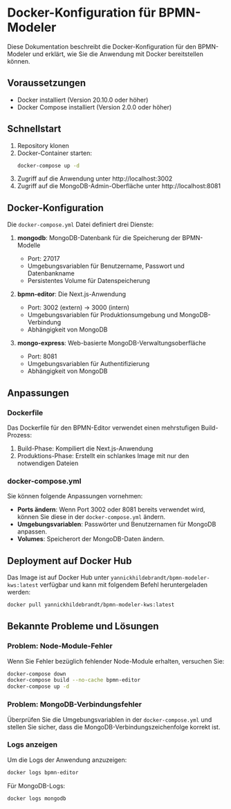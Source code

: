 # Docker-Konfiguration für BPMN-Modeler

Diese Dokumentation beschreibt die Docker-Konfiguration für den BPMN-Modeler und erklärt, wie Sie die Anwendung mit Docker bereitstellen können.

## Voraussetzungen

- Docker installiert (Version 20.10.0 oder höher)
- Docker Compose installiert (Version 2.0.0 oder höher)

## Schnellstart

1. Repository klonen
2. Docker-Container starten:
   ```bash
   docker-compose up -d
   ```
3. Zugriff auf die Anwendung unter http://localhost:3002
4. Zugriff auf die MongoDB-Admin-Oberfläche unter http://localhost:8081

## Docker-Konfiguration

Die `docker-compose.yml` Datei definiert drei Dienste:

1. **mongodb**: MongoDB-Datenbank für die Speicherung der BPMN-Modelle
   - Port: 27017
   - Umgebungsvariablen für Benutzername, Passwort und Datenbankname
   - Persistentes Volume für Datenspeicherung

2. **bpmn-editor**: Die Next.js-Anwendung
   - Port: 3002 (extern) -> 3000 (intern)
   - Umgebungsvariablen für Produktionsumgebung und MongoDB-Verbindung
   - Abhängigkeit von MongoDB

3. **mongo-express**: Web-basierte MongoDB-Verwaltungsoberfläche
   - Port: 8081
   - Umgebungsvariablen für Authentifizierung
   - Abhängigkeit von MongoDB

## Anpassungen

### Dockerfile

Das Dockerfile für den BPMN-Editor verwendet einen mehrstufigen Build-Prozess:
1. Build-Phase: Kompiliert die Next.js-Anwendung
2. Produktions-Phase: Erstellt ein schlankes Image mit nur den notwendigen Dateien

### docker-compose.yml

Sie können folgende Anpassungen vornehmen:

- **Ports ändern**: Wenn Port 3002 oder 8081 bereits verwendet wird, können Sie diese in der `docker-compose.yml` ändern.
- **Umgebungsvariablen**: Passwörter und Benutzernamen für MongoDB anpassen.
- **Volumes**: Speicherort der MongoDB-Daten ändern.

## Deployment auf Docker Hub

Das Image ist auf Docker Hub unter `yannickhildebrandt/bpmn-modeler-kws:latest` verfügbar und kann mit folgendem Befehl heruntergeladen werden:

```bash
docker pull yannickhildebrandt/bpmn-modeler-kws:latest
```

## Bekannte Probleme und Lösungen

### Problem: Node-Module-Fehler

Wenn Sie Fehler bezüglich fehlender Node-Module erhalten, versuchen Sie:

```bash
docker-compose down
docker-compose build --no-cache bpmn-editor
docker-compose up -d
```

### Problem: MongoDB-Verbindungsfehler

Überprüfen Sie die Umgebungsvariablen in der `docker-compose.yml` und stellen Sie sicher, dass die MongoDB-Verbindungszeichenfolge korrekt ist.

### Logs anzeigen

Um die Logs der Anwendung anzuzeigen:

```bash
docker logs bpmn-editor
```

Für MongoDB-Logs:

```bash
docker logs mongodb
``` 